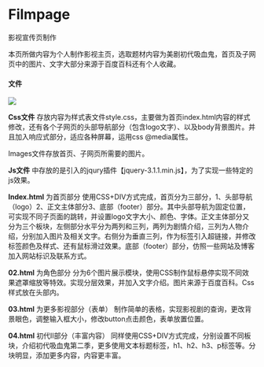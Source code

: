 # Filmpage
影视宣传页制作

本页所做内容为个人制作影视主页，选取题材内容为美剧初代吸血鬼，首页及子网页中的图片、文字大部分来源于百度百科还有个人收藏。
#### 文件
![](http://onh2yw93k.bkt.clouddn.com/%E6%96%87%E4%BB%B6%E5%91%BD%E5%90%8D.png)

**Css文件** 存放内容为样式表文件style.css，主要做为首页index.html内容的样式修改，还有各个子网页的头部导航部分（包含logo文字）、以及body背景图片。并且加入响应式部分，适应各种屏幕，运用css @media属性。

Images文件存放首页、子网页所需要的图片。

**Js文件** 中存放的是引入的jqury插件【jquery-3.1.1.min.js】，为了实现一些特定的js效果。

**Index.html** 为首页部分
使用CSS+DIV方式完成，首页分为三部分，1、头部导航（logo）2、正文主体部分3、底部（footer）部分。其中头部导航为固定位置，可实现不同子页面的跳转，并设置logo文字大小、颜色、字体。正文主体部分又分为三个板块，左侧部分水平分为两列和三列，两列为剧情介绍，三列为人物介绍，分别加入图片及相关文字。右侧分为垂直三列，作为标签引入超链接，并修改标签颜色及样式、还有鼠标滑过效果。底部（footer）部分，仿照一些网站及博客加入网站标识及联系方式。

**02.html** 为角色部分
分为6个图片展示模块，使用CSS制作鼠标悬停实现不同效果遮罩缩放等特效。实现分层效果，并加入文字介绍。图片来源于百度百科。Css样式放在头部<head></head>内。

**03.html** 为更多影视部分（表单）
制作简单的表格，实现影视剧的查询，更改背景眼色，调整输入框大小，修改button点击颜色，表单放置位置。

**04.html** 初代Ⅱ部分（丰富内容）
同样使用CSS+DIV方式完成，分别设置不同板块，介绍初代吸血鬼第二季，更多使用文本标题标签，h1、h2、h3、p标签等。分块明显，添加更多内容，内容更丰富。
